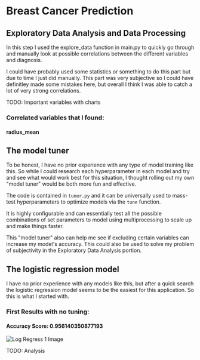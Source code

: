 # Breast Cancer Prediction


## Exploratory Data Analysis and Data Processing

In this step I used the explore_data function in main.py to quickly go through and manually look at possible correlations between the different variables and diagnosis.

I could have probably used some statistics or something to do this part but due to time I just did manually. This part was very subjective so I could have definitley made some mistakes here, but overall I think I was able to catch a lot of very strong correlations.

TODO: Important variables with charts
### Correlated variables that I found:
#### radius_mean

## The model tuner

To be honest, I have no prior experience with any type of model training like this. So while I could research each hyperparameter in each model and try and see what would work best for this situation, I thought rolling out my own "model tuner" would be both more fun and effective.

The code is contained in `tuner.py` and it can be universally used to mass-test hyperparameters to optimize models via the `tune` function. 

It is highly configurable and can essentially test all the possible combinations of set parameters to model using multiprocessing to scale up and make things faster. 

This "model tuner" also can help me see if excluding certain variables can increase my model's accuracy. This could also be used to solve my problem of subjectivity in the Exploratory Data Analysis portion.


## The logistic regression model

I have no prior experience with any models like this, but after a quick search the logistic regression model seems to be the easiest for this application. So this is what I started with.

### First Results with no tuning:

#### Accuracy Score: 0.956140350877193

![Log Regress 1 Image](/confusion/log_regress_1.jpg)

TODO: Analysis
